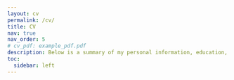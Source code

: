 ```yaml
---
layout: cv
permalink: /cv/
title: CV
nav: true
nav_order: 5
# cv_pdf: example_pdf.pdf
description: Below is a summary of my personal information, education, and experience.
toc:
  sidebar: left
---
```

